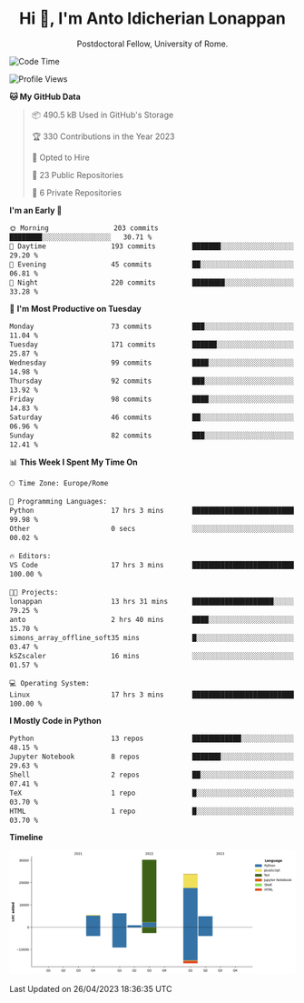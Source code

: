 
<h1 align="center">Hi 👋, I'm Anto Idicherian Lonappan</h1>
<p align="center">Postdoctoral Fellow, University of Rome. </p>


<!--START_SECTION:waka-->
![Code Time](http://img.shields.io/badge/Code%20Time-270%20hrs%2039%20mins-blue)

![Profile Views](http://img.shields.io/badge/Profile%20Views-2-blue)

**🐱 My GitHub Data** 

> 📦 490.5 kB Used in GitHub's Storage 
 > 
> 🏆 330 Contributions in the Year 2023
 > 
> 💼 Opted to Hire
 > 
> 📜 23 Public Repositories 
 > 
> 🔑 6 Private Repositories 
 > 
**I'm an Early 🐤** 

```text
🌞 Morning                203 commits         ████████░░░░░░░░░░░░░░░░░   30.71 % 
🌆 Daytime                193 commits         ███████░░░░░░░░░░░░░░░░░░   29.20 % 
🌃 Evening                45 commits          ██░░░░░░░░░░░░░░░░░░░░░░░   06.81 % 
🌙 Night                  220 commits         ████████░░░░░░░░░░░░░░░░░   33.28 % 
```
📅 **I'm Most Productive on Tuesday** 

```text
Monday                   73 commits          ███░░░░░░░░░░░░░░░░░░░░░░   11.04 % 
Tuesday                  171 commits         ██████░░░░░░░░░░░░░░░░░░░   25.87 % 
Wednesday                99 commits          ████░░░░░░░░░░░░░░░░░░░░░   14.98 % 
Thursday                 92 commits          ███░░░░░░░░░░░░░░░░░░░░░░   13.92 % 
Friday                   98 commits          ████░░░░░░░░░░░░░░░░░░░░░   14.83 % 
Saturday                 46 commits          ██░░░░░░░░░░░░░░░░░░░░░░░   06.96 % 
Sunday                   82 commits          ███░░░░░░░░░░░░░░░░░░░░░░   12.41 % 
```


📊 **This Week I Spent My Time On** 

```text
🕑︎ Time Zone: Europe/Rome

💬 Programming Languages: 
Python                   17 hrs 3 mins       █████████████████████████   99.98 % 
Other                    0 secs              ░░░░░░░░░░░░░░░░░░░░░░░░░   00.02 % 

🔥 Editors: 
VS Code                  17 hrs 3 mins       █████████████████████████   100.00 % 

🐱‍💻 Projects: 
lonappan                 13 hrs 31 mins      ████████████████████░░░░░   79.25 % 
anto                     2 hrs 40 mins       ████░░░░░░░░░░░░░░░░░░░░░   15.70 % 
simons_array_offline_soft35 mins             █░░░░░░░░░░░░░░░░░░░░░░░░   03.47 % 
kSZscaler                16 mins             ░░░░░░░░░░░░░░░░░░░░░░░░░   01.57 % 

💻 Operating System: 
Linux                    17 hrs 3 mins       █████████████████████████   100.00 % 
```

**I Mostly Code in Python** 

```text
Python                   13 repos            ████████████░░░░░░░░░░░░░   48.15 % 
Jupyter Notebook         8 repos             ███████░░░░░░░░░░░░░░░░░░   29.63 % 
Shell                    2 repos             ██░░░░░░░░░░░░░░░░░░░░░░░   07.41 % 
TeX                      1 repo              █░░░░░░░░░░░░░░░░░░░░░░░░   03.70 % 
HTML                     1 repo              █░░░░░░░░░░░░░░░░░░░░░░░░   03.70 % 
```



**Timeline**

![Lines of Code chart](https://raw.githubusercontent.com/antolonappan/antolonappan/main/assets/bar_graph.png)


 Last Updated on 26/04/2023 18:36:35 UTC
<!--END_SECTION:waka-->
